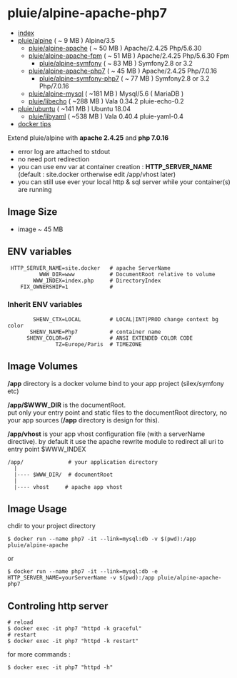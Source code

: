 # pluie/alpine-apache-php7

- [index][1]
- [pluie/alpine][2]                       ( ~  9 MB ) Alpine/3.5
    - [pluie/alpine-apache][3]            ( ~ 50 MB ) Apache/2.4.25 Php/5.6.30
    - [pluie/alpine-apache-fpm][7]        ( ~ 51 MB ) Apache/2.4.25 Php/5.6.30 Fpm
        - [pluie/alpine-symfony][6]       ( ~ 83 MB ) Symfony2.8 or 3.2
    - [pluie/alpine-apache-php7][8]       ( ~ 45 MB ) Apache/2.4.25 Php/7.0.16
        - [pluie/alpine-symfony-php7][9]  ( ~ 77 MB ) Symfony2.8 or 3.2 Php/7.0.16
    - [pluie/alpine-mysql][4]             ( ~181 MB ) Mysql/5.6 ( MariaDB )
    - [pluie/libecho][10]                 ( ~288 MB ) Vala 0.34.2 pluie-echo-0.2
- [pluie/ubuntu][12]                      ( ~141 MB ) Ubuntu 18.04
    - [pluie/libyaml][11]                 ( ~538 MB ) Vala 0.40.4 pluie-yaml-0.4
- [docker tips][5]

Extend pluie/alpine with __apache 2.4.25__ and __php 7.0.16__

- error log are attached to stdout
- no need port redirection
- you can use env var at container creation : __HTTP_SERVER_NAME__ (default : site.docker ortherwise edit /app/vhost later)
- you can still use ever your local http & sql server while your container(s) are running


## Image Size

- image ~ 45 MB

## ENV variables

```
 HTTP_SERVER_NAME=site.docker   # apache ServerName  
          WWW_DIR=www           # DocumentRoot relative to volume  
        WWW_INDEX=index.php     # DirectoryIndex
    FIX_OWNERSHIP=1             # 
```

### Inherit ENV variables

```
        SHENV_CTX=LOCAL         # LOCAL|INT|PROD change context bg color
       SHENV_NAME=Php7          # container name 
      SHENV_COLOR=67            # ANSI EXTENDED COLOR CODE
               TZ=Europe/Paris  # TIMEZONE
```

## Image Volumes

__/app__ directory is a docker volume bind to your app project (silex/symfony etc)  

__/app/$WWW_DIR__ is the documentRoot.  
put only your entry point and static files to the documentRoot directory, no your app sources
(__/app__ directory is design for this).

__/app/vhost__ is your app vhost configuration file (with a serverName directive).
by default it use the apache rewrite module to redirect all uri to entry point $WWW_INDEX 

```
/app/              # your application directory
  |
  |---- $WWW_DIR/  # documentRoot
  |
  |---- vhost     # apache app vhost
```


## Image Usage

chdir to your project directory
```
$ docker run --name php7 -it --link=mysql:db -v $(pwd):/app pluie/alpine-apache
```
or
```
$ docker run --name php7 -it --link=mysql:db -e HTTP_SERVER_NAME=yourServerName -v $(pwd):/app pluie/alpine-apache-php7
```


## Controling http server

```
# reload
$ docker exec -it php7 "httpd -k graceful"
# restart
$ docker exec -it php7 "httpd -k restart"
```
for more commands :
```
$ docker exec -it php7 "httpd -h"
```

 [1]: https://github.com/pluie-org/docker-images
 [2]: https://github.com/pluie-org/docker-images/tree/master/pluie/alpine
 [3]: https://github.com/pluie-org/docker-images/tree/master/pluie/alpine-apache
 [4]: https://github.com/pluie-org/docker-images/tree/master/pluie/alpine-mysql
 [7]: https://github.com/pluie-org/docker-images/tree/master/pluie/alpine-apache-fpm
 [5]: https://github.com/pluie-org/docker-images/blob/master/DOCKER.md
 [6]: https://github.com/pluie-org/docker-images/tree/master/pluie/alpine-symfony
 [8]: https://github.com/pluie-org/docker-images/tree/master/pluie/alpine-apache-php7
 [9]: https://github.com/pluie-org/docker-images/tree/master/pluie/alpine-symfony-php7
 [10]: https://github.com/pluie-org/docker-images/tree/master/pluie/libecho
 [11]: https://github.com/pluie-org/docker-images/tree/master/pluie/libyaml
 [12]: https://github.com/pluie-org/docker-images/tree/master/pluie/ubuntu
